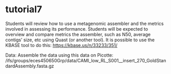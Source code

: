 # tutorial7
Students will review how to use a metagenomic assembler and the metrics involved in assessing its performance.
Students will be expected to overview and compare metrics the assembler, such as N50, average contigs’ size, etc using Quast (or another tool).  It is possible to use the KBASE tool to do this:  https://kbase.us/n/33233/351/  

Data:  Assemble the data using this data on Picotte:  /ifs/groups/eces450650Grp/data/CAMI_low_RL_S001__insert_270_GoldStandardAssembly.fasta.gz
